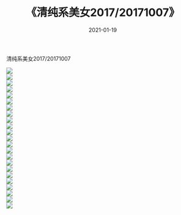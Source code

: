 ﻿---
layout: post
title:  《清纯系美女2017/20171007》
date:   2021-01-19
img: http://pic.660000.xyz/1:/清纯系美女/2017/20171007/000.jpg
categories: [美女, 清纯, 唯美]
---

清纯系美女2017/20171007

 ![](http://pic.660000.xyz/1:/清纯系美女/2017/20171007/001.png) <br>![](http://pic.660000.xyz/1:/清纯系美女/2017/20171007/002.png) <br>![](http://pic.660000.xyz/1:/清纯系美女/2017/20171007/003.png) <br>![](http://pic.660000.xyz/1:/清纯系美女/2017/20171007/004.png) <br>![](http://pic.660000.xyz/1:/清纯系美女/2017/20171007/005.png) <br>![](http://pic.660000.xyz/1:/清纯系美女/2017/20171007/006.png) <br>![](http://pic.660000.xyz/1:/清纯系美女/2017/20171007/007.png) <br>![](http://pic.660000.xyz/1:/清纯系美女/2017/20171007/008.png) <br>![](http://pic.660000.xyz/1:/清纯系美女/2017/20171007/009.png) <br>![](http://pic.660000.xyz/1:/清纯系美女/2017/20171007/010.png) <br>![](http://pic.660000.xyz/1:/清纯系美女/2017/20171007/011.png) <br>![](http://pic.660000.xyz/1:/清纯系美女/2017/20171007/012.png) <br>![](http://pic.660000.xyz/1:/清纯系美女/2017/20171007/013.png) <br>![](http://pic.660000.xyz/1:/清纯系美女/2017/20171007/014.png) <br>![](http://pic.660000.xyz/1:/清纯系美女/2017/20171007/015.png) <br>![](http://pic.660000.xyz/1:/清纯系美女/2017/20171007/016.png) <br>![](http://pic.660000.xyz/1:/清纯系美女/2017/20171007/017.png) <br>![](http://pic.660000.xyz/1:/清纯系美女/2017/20171007/018.png) <br>![](http://pic.660000.xyz/1:/清纯系美女/2017/20171007/019.png) <br>![](http://pic.660000.xyz/1:/清纯系美女/2017/20171007/020.png) <br>![](http://pic.660000.xyz/1:/清纯系美女/2017/20171007/021.png) <br>![](http://pic.660000.xyz/1:/清纯系美女/2017/20171007/022.png) <br>![](http://pic.660000.xyz/1:/清纯系美女/2017/20171007/023.png) <br>